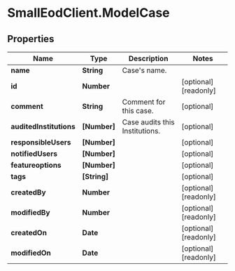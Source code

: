 # SmallEodClient.ModelCase

## Properties

Name | Type | Description | Notes
------------ | ------------- | ------------- | -------------
**name** | **String** | Case&#39;s name. | 
**id** | **Number** |  | [optional] [readonly] 
**comment** | **String** | Comment for this case. | [optional] 
**auditedInstitutions** | **[Number]** | Case audits this Institutions. | [optional] 
**responsibleUsers** | **[Number]** |  | [optional] 
**notifiedUsers** | **[Number]** |  | [optional] 
**featureoptions** | **[Number]** |  | [optional] 
**tags** | **[String]** |  | [optional] 
**createdBy** | **Number** |  | [optional] [readonly] 
**modifiedBy** | **Number** |  | [optional] [readonly] 
**createdOn** | **Date** |  | [optional] [readonly] 
**modifiedOn** | **Date** |  | [optional] [readonly] 


